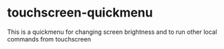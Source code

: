 # touchscreen-quickmenu
This is a quickmenu for changing screen brightness and to run other local commands from touchscreen
